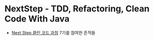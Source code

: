 # NextStep - TDD, Refactoring, Clean Code With Java 
* [Next Step 클린 코드 과정](https://edu.nextstep.camp/c/8fWRxNWU) 7기를 참여한 흔적들 